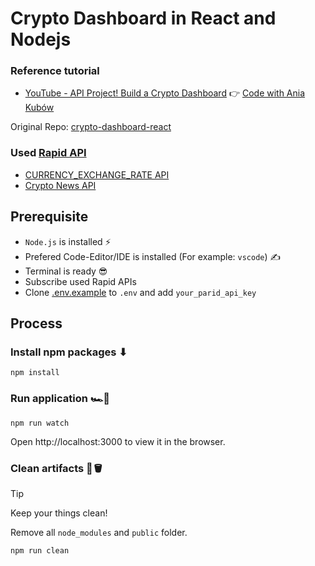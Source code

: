 # Crypto Dashboard in React and Nodejs

### Reference tutorial

- [YouTube - API Project! Build a Crypto Dashboard](https://www.youtube.com/watch?v=_itMdiSc0KI) 👉 [Code with Ania Kubów](https://www.youtube.com/@aniakubow)

Original Repo: [crypto-dashboard-react](https://github.com/kubowania/crypto-dashboard-react)

### Used [Rapid API](https://rapidapi.com/)

- [CURRENCY_EXCHANGE_RATE API](https://rapidapi.com/alphavantage/api/alpha-vantage)
- [Crypto News API](https://rapidapi.com/dbh133/api/crypto-news-live9)

## Prerequisite

- `Node.js` is installed ⚡
- Prefered Code-Editor/IDE is installed (For example: `vscode`) ✍
- Terminal is ready 😎 
- Subscribe used Rapid APIs
- Clone [.env.example](./express-api-server/.env.example) to `.env` and add `your_parid_api_key`

## Process

### Install npm packages ⬇

```shell
npm install
```

### Run application 🏎️💨

```shell
npm run watch
```

Open http://localhost:3000 to view it in the browser.

### Clean artifacts 🧹🪣

> [!TIP]
> Keep your things clean!

Remove all `node_modules` and `public` folder.

```shell
npm run clean
```